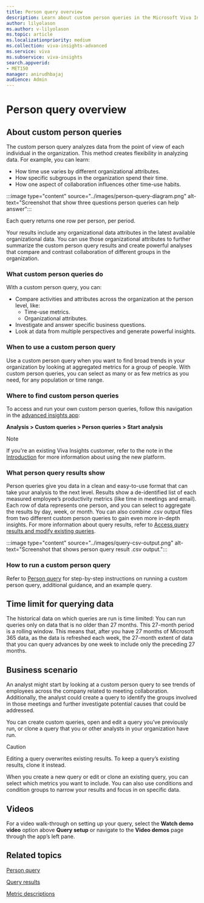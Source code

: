 ```yaml
---
title: Person query overview
description: Learn about custom person queries in the Microsoft Viva Insights advanced insights app
author: lilyolason
ms.author: v-lilyolason
ms.topic: article
ms.localizationpriority: medium 
ms.collection: viva-insights-advanced 
ms.service: viva 
ms.subservice: viva-insights 
search.appverid: 
- MET150 
manager: anirudhbajaj
audience: Admin
---
```


# Person query overview

## About custom person queries

The custom person query analyzes data from the point of view of each individual in the organization. This method  creates flexibility in analyzing data. For example, you can learn:

* How time use varies by different organizational attributes.
* How specific subgroups in the organization spend their time.
* How one aspect of collaboration influences other time-use habits.

:::image type="content" source="../images/person-query-diagram.png" alt-text="Screenshot that show three questions person queries can help answer":::

Each query returns one row per person, per period.

Your results include any organizational data attributes in the latest available organizational data. You can use those organizational attributes to further summarize the custom person query results and create powerful analyses that compare and contrast collaboration of different groups in the organization.

### What custom person queries do

With a custom person query, you can:

* Compare activities and attributes across the organization at the person level, like:
    * Time-use metrics.
    * Organizational attributes.
* Investigate and answer specific business questions.
* Look at data from multiple perspectives and generate powerful insights.

### When to use a custom person query

Use a custom person query when you want to find broad trends in your organization by looking at aggregated metrics for a group of people. With custom person queries, you can select as many or as few metrics as you need, for any population or time range.

### Where to find custom person queries

To access and run your own custom person queries, follow this navigation in the [advanced insights app](https://go.microsoft.com/fwlink/?linkid=2201482):

**Analysis > Custom queries > Person queries > Start analysis**

>[!Note]
>If you're an existing Viva Insights customer, refer to the note in the [Introduction](../introduction-to-advanced-insights.md) for more information about using the new platform.

### What person query results show

Person queries give you data in a clean and easy-to-use format that can take your analysis to the next level. Results show a de-identified list of each measured employee’s productivity metrics (like time in meetings and email). Each row of data represents one person, and you can select to aggregate the results by day, week, or month. You can also combine .csv output files from two different custom person queries to gain even more in-depth insights. For more information about query results, refer to [Access query results and modify existing queries](./query-results.md). 

:::image type="content" source="../images/query-csv-output.png" alt-text="Screenshot that shows person query result .csv output.":::

### How to run a custom person query

Refer to [Person query](./person-query.md) for step-by-step instructions on running a custom person query, additional guidance, and an example query.

## Time limit for querying data

The historical data on which queries are run is time limited: You can run queries only on data that is no older than 27 months. This 27-month period is a rolling window. This means that, after you have 27 months of Microsoft 365 data, as the data is refreshed each week, the 27-month extent of data that you can query advances by one week to include only the preceding 27 months.

## Business scenario

An analyst might start by looking at a custom person query to see trends of employees across the company related to meeting collaboration. Additionally, the analyst could create a query to identify the groups involved in those meetings and further investigate potential causes that could be addressed.

You can create custom queries, open and edit a query you’ve previously run, or clone a query that you or other analysts in your organization have run.

>[!Caution]
>Editing a query overwrites existing results. To keep a query’s existing results, clone it instead.

When you create a new query or edit or clone an existing query, you can select which metrics you want to include. You can also use conditions and condition groups to narrow your results and focus in on specific data.

## Videos

For a video walk-through on setting up your query, select the **Watch demo video** option above **Query setup** or navigate to the **Video demos** page through the app’s left pane.

## Related topics

[Person query](./person-query.md)

[Query results](./query-results.md)

[Metric descriptions](../reference/metrics.md)

